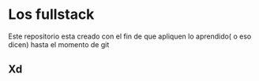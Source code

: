 # Los fullstack

Este repositorio esta creado con el fin de que apliquen lo aprendido( o eso dicen) hasta el momento de git 

## Xd
